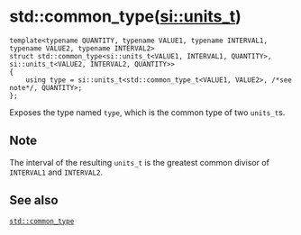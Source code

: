# std::common_type([si::units_t](units_t.md))

`template<typename QUANTITY, typename VALUE1, typename INTERVAL1, typename VALUE2, typename INTERVAL2>`<br>`struct std::common_type<si::units_t<VALUE1, INTERVAL1, QUANTITY>, si::units_t<VALUE2, INTERVAL2, QUANTITY>>`<br>`{`<br>`    using type = si::units_t<std::common_type_t<VALUE1, VALUE2>, /*see note*/, QUANTITY>;`<br>`};`

Exposes the type named `type`, which is the common type of two `units_t`s.

## Note
The interval of the resulting `units_t` is the greatest common divisor of `INTERVAL1` and `INTERVAL2`.

## See also
[`std::common_type`](http://en.cppreference.com/w/cpp/types/common_type)
